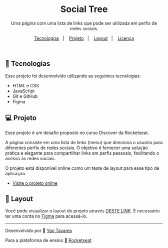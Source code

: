 <h1 align="center">Social Tree</h1>

<p align="center">
Uma página com uma lista de links que pode ser utilizada em perfis de redes sociais.
</p>

<p align="center">
  <a href="#-tecnologias">Tecnologias</a>&nbsp;&nbsp;&nbsp;|&nbsp;&nbsp;&nbsp;
  <a href="#-projeto">Projeto</a>&nbsp;&nbsp;&nbsp;|&nbsp;&nbsp;&nbsp;
  <a href="#-layout">Layout</a>&nbsp;&nbsp;&nbsp;|&nbsp;&nbsp;&nbsp;
  <a href="#memo-licença">Licença</a>
</p>

<br>

## 🚀 Tecnologias

Esse projeto foi desenvolvido utilizando as seguintes tecnologias:

- HTML e CSS
- JavaScript
- Git e GitHub
- Figma

## 💻 Projeto

Esse projeto é um desafio proposto no curso Discover da Rocketseat.

A página consiste em uma lista de links (menu) que direciona o usuário para diferentes perfis de redes sociais. O objetivo é fornecer uma solução prática e elegante para compartilhar links em perfis pessoais, facilitando o acesso às redes sociais.

O projeto está disponível online como um teste de layout para esse tipo de aplicação.

- [Visite o projeto online](https://yantvrs.github.io/Social_Tree/index.html)

## 🔖 Layout

Você pode visualizar o layout do projeto através [DESTE LINK](https://www.figma.com/file/H3uIJ82rUiHxRkymgHhpmN/DD-%2F-Social-links-(Copy)?node-id=0%3A1&t=oMbewYqTVwiCKYNc-0). É necessário ter uma conta no [Figma](https://figma.com) para acessá-lo.

---

Desenvolvido por :wave: [Yan Tavares](https://github.com/yantvrs)

Para a plataforma de ensino :rocket: [Rocketseat](https://www.rocketseat.com.br/)
